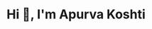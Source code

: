 <h1 align="center">Hi 👋, I'm Apurva Koshti</h1>




<!-- Proudly created with GPRM ( https://gprm.itsvg.in ) -->
